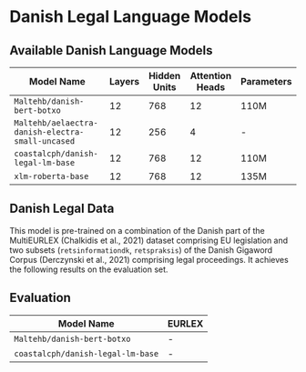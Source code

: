 # Danish Legal Language Models

## Available Danish Language Models

| Model Name                                       | Layers    | Hidden Units | Attention Heads | Parameters |
|--------------------------------------------------|-----------|--------------|-----------------|------------|
| `Maltehb/danish-bert-botxo`                      | 12        | 768          | 12              | 110M       |
| `Maltehb/aelaectra-danish-electra-small-uncased` | 12        | 256          | 4               | -          |
| `coastalcph/danish-legal-lm-base`                | 12        | 768          | 12              | 110M       |
| `xlm-roberta-base`                               | 12        | 768          | 12              | 135M       |


## Danish Legal Data
This model is pre-trained on a combination of the Danish part of the MultiEURLEX (Chalkidis et al., 2021) dataset comprising EU legislation and two subsets (`retsinformationdk`, `retspraksis`) of the Danish Gigaword Corpus (Derczynski et al., 2021) comprising legal proceedings. It achieves the following results on the evaluation set.


## Evaluation

| Model Name                        | EURLEX | 
|-----------------------------------|--------|
| `Maltehb/danish-bert-botxo`       | -      | 
| `coastalcph/danish-legal-lm-base` | -      | 



